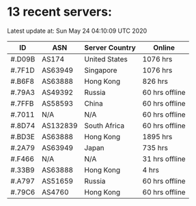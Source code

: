 # 13 recent servers:

Latest update at: Sun May 24 04:10:09 UTC 2020

| ID | ASN | Server Country | Online |
| -- | --- | -------------- | ------ |
| #.D09B | AS174 | United States | 1076 hrs |
| #.7F1D | AS63949 | Singapore | 1076 hrs |
| #.B6F8 | AS63888 | Hong Kong | 826 hrs |
| #.79A3 | AS49392 | Russia | 60 hrs offline |
| #.7FFB | AS58593 | China | 60 hrs offline |
| #.7011 | N/A | N/A | 60 hrs offline |
| #.8D74 | AS132839 | South Africa | 60 hrs offline |
| #.BD3E | AS63888 | Hong Kong | 1895 hrs |
| #.2A79 | AS63949 | Japan | 735 hrs |
| #.F466 | N/A | N/A | 31 hrs offline |
| #.33B9 | AS63888 | Hong Kong | 4 hrs |
| #.A797 | AS51659 | Russia | 60 hrs offline |
| #.79C6 | AS4760 | Hong Kong | 60 hrs offline |

